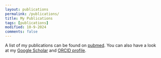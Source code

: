 ```yaml
---
layout: publications
permalink: /publications/
title: My Publications
tags: [publications]
modified: 10-9-2024
comments: false
---
```


A list of my publications can be found on <a href="https://pubmed.ncbi.nlm.nih.gov/?term=reincke+sm%5Bauthor%5D+OR+reincke+Momsen%5Bauthor%5D&sort=date">pubmed</a>. You can also have a look at my <a href="https://scholar.google.com/citations?user=GYaaaX8AAAAJ" target="_blank">Google Scholar</a> and <a href="https://orcid.org/0000-0002-8132-3527">ORCID profile</a>.
